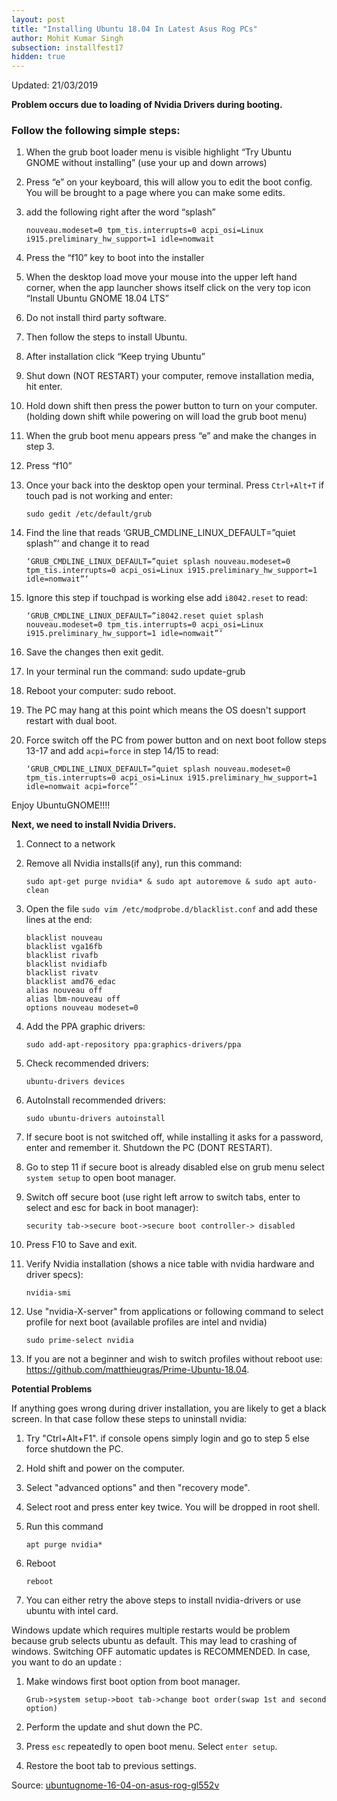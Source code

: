 ```yaml
---
layout: post
title: "Installing Ubuntu 18.04 In Latest Asus Rog PCs"
author: Mohit Kumar Singh
subsection: installfest17
hidden: true
---
```

Updated: 21/03/2019

**Problem occurs due to loading of Nvidia Drivers during booting.**

### Follow the following simple steps:

1. When the grub boot loader menu is visible highlight “Try Ubuntu GNOME without installing” (use your up and down arrows)

2. Press “e” on your keyboard, this will allow you to edit the boot config.
You will be brought to a page where you can make some edits.

3. add the following right after the word “splash”

    `nouveau.modeset=0 tpm_tis.interrupts=0 acpi_osi=Linux i915.preliminary_hw_support=1 idle=nomwait`

4. Press the “f10” key to boot into the installer

5. When the desktop load move your mouse into the upper left hand corner, when the app launcher shows itself click on the very top icon “Install Ubuntu GNOME 18.04 LTS”

6. Do not install third party software.

7. Then follow the steps to install Ubuntu.

8. After installation click “Keep trying Ubuntu”

9. Shut down (NOT RESTART) your computer, remove installation media, hit enter.

10. Hold down shift then press the power button to turn on your computer. (holding down shift while powering on will load the grub boot menu)

11. When the grub boot menu appears press “e” and make the changes in step 3.

12. Press “f10”

13. Once your back into the desktop open your terminal. Press `Ctrl+Alt+T` if touch pad is not working and enter:

    `sudo gedit /etc/default/grub`

14. Find the line that reads ‘GRUB_CMDLINE_LINUX_DEFAULT=”quiet splash”‘ and change it to read

    `‘GRUB_CMDLINE_LINUX_DEFAULT=”quiet splash nouveau.modeset=0 tpm_tis.interrupts=0 acpi_osi=Linux i915.preliminary_hw_support=1 idle=nomwait”‘`

15. Ignore this step if touchpad is working else add `i8042.reset` to read:

    `‘GRUB_CMDLINE_LINUX_DEFAULT=”i8042.reset quiet splash nouveau.modeset=0 tpm_tis.interrupts=0 acpi_osi=Linux i915.preliminary_hw_support=1 idle=nomwait”‘`

16. Save the changes then exit gedit.

17. In your terminal run the command: sudo update-grub

18. Reboot your computer: sudo reboot.

19. The PC may hang at this point which means the OS doesn't support restart with dual boot.

20. Force switch off the PC from power button and on next boot follow steps 13-17 and add `acpi=force` in step 14/15 to read:

    `‘GRUB_CMDLINE_LINUX_DEFAULT=”quiet splash nouveau.modeset=0 tpm_tis.interrupts=0 acpi_osi=Linux i915.preliminary_hw_support=1 idle=nomwait acpi=force”‘`

Enjoy UbuntuGNOME!!!!

**Next, we need to install Nvidia Drivers.**

1. Connect to a network

2. Remove all Nvidia installs(if any), run this command:

    `sudo apt-get purge nvidia* & sudo apt autoremove & sudo apt auto-clean`

3. Open the file `sudo vim /etc/modprobe.d/blacklist.conf` and add these lines at the end:
    ```
    blacklist nouveau
    blacklist vga16fb
    blacklist rivafb
    blacklist nvidiafb
    blacklist rivatv
    blacklist amd76_edac
    alias nouveau off
    alias lbm-nouveau off
    options nouveau modeset=0
    ```

4. Add the PPA graphic drivers:

    `sudo add-apt-repository ppa:graphics-drivers/ppa`

5. Check recommended drivers:

    `ubuntu-drivers devices`

6. AutoInstall recommended drivers:

    `sudo ubuntu-drivers autoinstall`

7. If secure boot is not switched off, while installing it asks for a password, enter and remember it. Shutdown the PC
   (DONT RESTART).

8.  Go to step 11 if secure boot is already disabled else on grub menu select `system setup` to open boot manager.

9. Switch off secure boot (use right left arrow to switch tabs, enter to select and esc for back in boot manager):

    `security tab->secure boot->secure boot controller-> disabled`

10. Press F10 to Save and exit.

11. Verify Nvidia installation (shows a nice table with nvidia hardware and driver specs):

    `nvidia-smi`

12. Use "nvidia-X-server" from applications or following command to select profile for next boot (available profiles are intel and nvidia)

    `sudo prime-select nvidia`

13. If you are not a beginner and wish to switch profiles without reboot use: https://github.com/matthieugras/Prime-Ubuntu-18.04.

**Potential Problems**

If anything goes wrong during driver installation, you are likely to get a black screen. In that case follow these steps to
uninstall nvidia:

1. Try "Ctrl+Alt+F1". if console opens simply login and go to step 5 else force shutdown the PC.

2. Hold shift and power on the computer.

3. Select "advanced options" and then "recovery mode".

4. Select root and press enter key twice. You will be dropped in root shell.

5. Run this command

    `apt purge nvidia*`

6. Reboot

    `reboot`

7. You can either retry the above steps to install nvidia-drivers or use ubuntu with intel card.

Windows update which requires multiple restarts would be problem because grub selects ubuntu as default. This may lead to
crashing of windows. Switching OFF automatic updates is RECOMMENDED. In case, you want to do an update :

1. Make windows first boot option from boot manager.

    `Grub->system setup->boot tab->change boot order(swap 1st and second option)`

2. Perform the update and shut down the PC.

3. Press `esc` repeatedly to open boot menu. Select `enter setup`.

4. Restore the boot tab to previous settings.

Source: [ubuntugnome-16-04-on-asus-rog-gl552v](https://jeremymdyson.wordpress.com/2016/04/27/ubuntugnome-16-04-on-asus-rog-gl552v/)
